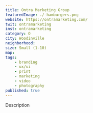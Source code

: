 ```yaml
---
title: Ontra Marketing Group
featuredImage: ./-hamburgers.png
website: https://ontramarketing.com/
twit: ontramarketing
inst: ontramarketing
category: O
city: Woodinville
neighborhood:
size: Small (1-10)
map: 
tags:
    - branding
    - ux/ui
    - print
    - marketing
    - video
    - photography
published: true
---
```


Description
